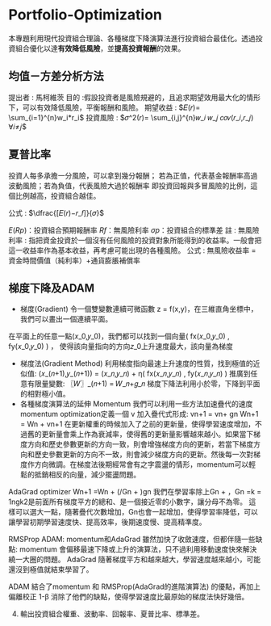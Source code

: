 # Portfolio-Optimization
本專題利用現代投資組合理論、各種梯度下降演算法進行投資組合最佳化。透過投資組合優化以達**有效降低風險**，並**提高投資報酬**的效果。

## 均值－方差分析方法
提出者 : 馬柯維茨
目的 :假設投資者是風險規避的，且追求期望效用最大化的情形下，可以有效降低風險，平衡報酬和風險。
期望收益 :  $𝐸(𝑟)= \sum_{i=1}^{n}w_i*r_i$
投資風險 : $𝜎^2(𝑟)= \sum_{i,j}^{n}𝑤_𝑖 𝑤_𝑗 𝑐𝑜𝑣(𝑟_𝑖,𝑟_𝑗)   ∀𝑖≠𝑗$

## 夏普比率
投資人每多承擔一分風險，可以拿到幾分報酬；
若為正值，代表基金報酬率高過波動風險；若為負值，代表風險大過於報酬率
即投資回報與多冒風險的比例，這個比例越高，投資組合越佳。

公式 :   $\dfrac{[𝐸(𝑟)−𝑟_𝑓]}{𝜎}$

$E(Rp)$：投資組合預期報酬率
$Rf$：無風險利率
$σp$：投資組合的標準差
註 : 
無風險利率 :
指把資金投資於一個沒有任何風險的投資對象所能得到的收益率。一般會把這一收益率作為基本收益，再考慮可能出現的各種風險。
公式 : 無風險收益率 = 資金時間價值（純利率）+通貨膨脹補償率


## 梯度下降及ADAM
* 梯度(Gradient)
令一個雙變數連續可微函數 z = f(x,y)，在三維直角坐標中，我們可以畫出一個連續平面。

在平面上的任意一點(𝑥_0,𝑦_0)，我們都可以找到一個向量( fx(𝑥_0,𝑦_0) , fy(𝑥_0,𝑦_0) ) ， 使得該向量指向的方向𝑧_0上升速度最大，該向量為梯度

* 梯度法(Gradient Method)
利用梯度指向最速上升速度的性質，找到極值的近似值:
	(𝑥_(𝑛+1),𝑦_(𝑛+1)) = (𝑥_𝑛,𝑦_𝑛) + η( fx(𝑥_𝑛,𝑦_𝑛) , fy(𝑥_𝑛,𝑦_𝑛) )
推廣到任意有限量變數:
   〖𝑊〗_(𝑛+1)  = 𝑊_𝑛+𝑔_𝑛
梯度下降法利用小於零，下降到平面的相對極小值。
* 各種梯度演算法的延伸
Momentum
我們可以利用一些方法加速疊代的速度
 momentum optimization定義一個 v 加入疊代式形成:
vn+1 = vn+ gn
Wn+1 = Wn + vn+1 
在更新權重的時候加入了之前的更新量，使得學習速度增加，不過舊的更新量會乘上作為衰減率，使得舊的更新量影響越來越小。如果當下梯度方向和歷史參數更新的方向一致，則會增強梯度方向的更新，若當下梯度方向和歷史參數更新的方向不一致，則會減少梯度方向的更新。然後每一次對梯度作方向微調。在梯度法後期經常會有之字震盪的情形，momentum可以輕鬆的抵銷相反的向量，減少擺盪問題。

AdaGrad optimizer
Wn+1 =Wn + (/Gn +  )gn 
我們在學習率除上Gn + ，Gn =k = 1ngk2是前面所有梯度平方的總和、是一個接近零的小數字，讓分母不為零。
這樣可以選大一點，隨著疊代次數增加，Gn也會一起增加，使得學習率降低，可以讓學習初期學習速度快、提高效率，後期速度慢、提高精準度。

RMSProp
ADAM:
momentum和AdaGrad 雖然加快了收斂速度，但都伴隨一些缺點:
momentum 會偏移最速下降或上升的演算法，只不過利用移動速度快來解決繞一大圈的問題。
AdaGrad 隨著梯度平方和越來越大，學習速度越來越小，可能還沒到極值就結束學習了。

ADAM 結合了momentum 和 RMSProp(AdaGrad的進階演算法) 的優點，再加上偏離校正 1-β 消除了他們的缺點，使得學習速度比最原始的梯度法快好幾倍。

4. 輸出投資組合權重、波動率、回報率、夏普比率、標準差。

